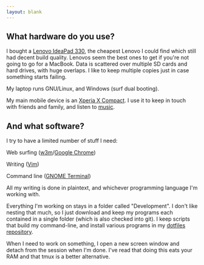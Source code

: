 ```yaml
---
layout: blank
---
```

## What hardware do you use?

I bought a [Lenovo IdeaPad 330](http://en.wikipedia.org/wiki/IdeaPad#IdeaPad_300_Series), the cheapest Lenovo I could find which still had decent build quality. Lenovos seem the best ones to get if you're not going to go for a MacBook. Data is scattered over multiple SD cards and hard drives, with huge overlaps. I like to keep multiple copies just in case something starts failing.

My laptop runs GNU/Linux, and Windows (surf dual booting).

My main mobile device is an [Xperia X Compact](http://en.wikipedia.org/wiki/Sony_Xperia_X_Compact). I use it to keep in touch with friends and family, and listen to [music](http://nirvana.com).

## And what software?

I try to have a limited number of stuff I need:

Web surfing ([w3m](http://w3m.sourceforge.net/)/[Google Chrome](http://google.com/chrome/))

Writing ([Vim](http://www.vim.org/))

Command line ([GNOME Terminal](http://help.gnome.org/users/gnome-terminal/stable/))

All my writing is done in plaintext, and whichever programming language I'm working with.

Everything I'm working on stays in a folder called "Development". I don't like nesting that much, so I just download and keep my programs each contained in a single folder (which is also checked into git). I keep scripts that build my command-line, and install various programs in my [dotfiles repository](http://github.com/sonnyksimon/dotfiles). 

When I need to work on something, I open a new screen window and detach from the session when I'm done. I've read that doing this eats your RAM and that tmux is a better alternative. 
